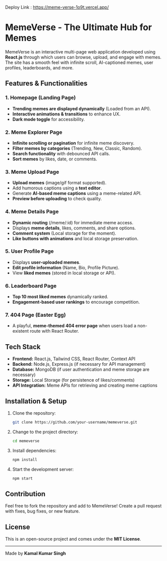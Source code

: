 Deploy Link : https://meme-verse-1o9t.vercel.app/

# MemeVerse - The Ultimate Hub for Memes

MemeVerse is an interactive multi-page web application developed using **React.js** through which users can browse, upload, and engage with memes. The site has a smooth feel with infinite scroll, AI-captioned memes, user profiles, leaderboards, and more.

## Features & Functionalities

### 1. Homepage (Landing Page)
- **Trending memes are displayed dynamically** (Loaded from an API).
- **Interactive animations & transitions** to enhance UX.
- **Dark mode toggle** for accessibility.

### 2. Meme Explorer Page
- **Infinite scrolling or pagination** for infinite meme discovery.
- **Filter memes by categories** (Trending, New, Classic, Random).
- **Search functionality** with debounced API calls.
- **Sort memes** by likes, date, or comments.

### 3. Meme Upload Page
- **Upload memes** (image/gif format supported).
- Add humorous captions using a **text editor**.
- Generate **AI-based meme captions** using a meme-related API.
- **Preview before uploading** to check quality.

### 4. Meme Details Page
- **Dynamic routing** (/meme/:id) for immediate meme access.
- Displays **meme details**, likes, comments, and share options.
- **Comment system** (Local storage for the moment).
- **Like buttons with animations** and local storage preservation.

### 5. User Profile Page
- Displays **user-uploaded memes**.
- **Edit profile information** (Name, Bio, Profile Picture).
- View **liked memes** (stored in local storage or API).

### 6. Leaderboard Page
- **Top 10 most liked memes** dynamically ranked.
- **Engagement-based user rankings** to encourage competition.  

### 7. 404 Page (Easter Egg)
- A playful, **meme-themed 404 error page** when users load a non-existent route with React Router.  

## Tech Stack
- **Frontend:** React.js, Tailwind CSS, React Router, Context API
- **Backend:** Node.js, Express.js (if necessary for API management)
- **Database:** MongoDB (if user authentication and meme storage are necessary)
- **Storage:** Local Storage (for persistence of likes/comments)
- **API Integration:** Meme APIs for retrieving and creating meme captions

## Installation & Setup

1. Clone the repository:
   ```sh
   git clone https://github.com/your-username/memeverse.git
   ```
2. Change to the project directory:
   ```sh
   cd memeverse
   ```
3. Install dependencies:
   ```sh
   npm install
   ```
4. Start the development server:
   ```sh
   npm start
   ```

## Contribution
Feel free to fork the repository and add to MemeVerse! Create a pull request with fixes, bug fixes, or new feature.

## License
This is an open-source project and comes under the **MIT License**.

---
Made by **Kamal Kumar Singh** 

